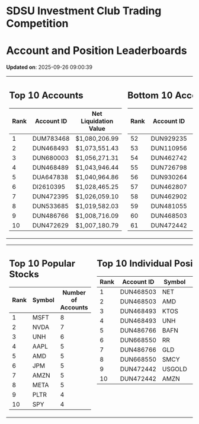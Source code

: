 # SDSU Investment Club Trading Competition 
 # Account and Position Leaderboards

**Updated on**: 2025-09-26 09:00:39

<table><tr><td valign="top">

## Top 10 Accounts
| Rank | Account ID | Net Liquidation Value |
|------|------------|-----------------------|
| 1 | DUM783468 | $1,080,206.99 |
| 2 | DUN468493 | $1,073,551.43 |
| 3 | DUN680003 | $1,056,271.31 |
| 4 | DUN468489 | $1,043,946.44 |
| 5 | DUA647838 | $1,040,964.86 |
| 6 | DI2610395 | $1,028,465.25 |
| 7 | DUN472395 | $1,026,059.10 |
| 8 | DUN533685 | $1,019,582.03 |
| 9 | DUN486766 | $1,008,716.09 |
| 10 | DUN472629 | $1,007,180.79 |

</td><td valign="top">

## Bottom 10 Accounts
| Rank | Account ID | Net Liquidation Value |
|------|------------|-----------------------|
| 52 | DUN929235 | $1,000,591.54 |
| 53 | DUN110956 | $1,000,000.00 |
| 54 | DUN462742 | $999,355.98 |
| 55 | DUN726798 | $997,932.87 |
| 56 | DUN930264 | $996,461.76 |
| 57 | DUN462807 | $989,799.18 |
| 58 | DUN462902 | $985,702.21 |
| 59 | DUN481055 | $984,288.13 |
| 60 | DUN468503 | $954,573.79 |
| 61 | DUN472442 | $843,568.72 |

</td></tr></table>

<table><tr><td valign="top">

## Top 10 Popular Stocks
| Rank | Symbol | Number of Accounts |
|------|--------|--------------------|
| 1 | MSFT | 8 |
| 2 | NVDA | 7 |
| 3 | UNH | 6 |
| 4 | AAPL | 5 |
| 5 | AMD | 5 |
| 6 | JPM | 5 |
| 7 | AMZN | 5 |
| 8 | META | 5 |
| 9 | PLTR | 4 |
| 10 | SPY | 4 |

</td><td valign="top">

## Top 10 Individual Positions
| Rank | Account ID | Symbol | Cost | Total Value |
|------|------------|--------|-----------|-------------|
| 1 | DUN468503 | NET | $2,222,350.22 | $2,222,350.22 |
| 2 | DUN468503 | AMD | $484,965.07 | $484,965.07 |
| 3 | DUN468493 | KTOS | $375,025.68 | $375,025.68 |
| 4 | DUN468493 | UNH | $200,003.43 | $200,003.43 |
| 5 | DUN486766 | BAFN | $150,086.61 | $150,086.61 |
| 6 | DUN668550 | RR | $137,487.66 | $137,487.66 |
| 7 | DUN486766 | GLD | $125,001.86 | $125,001.86 |
| 8 | DUN668550 | SMCY | $114,862.67 | $114,862.67 |
| 9 | DUN472442 | USGOLD | $109,327.10 | $109,327.10 |
| 10 | DUN472442 | AMZN | $107,554.22 | $107,554.22 |

</td></tr></table>
